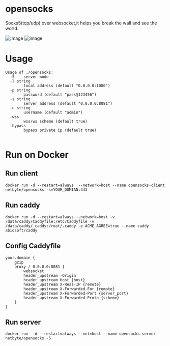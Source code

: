 # opensocks

Socks5(tcp/udp) over websocket,it helps you break the wall and see the world.

![image](https://img.shields.io/badge/License-MIT-orange)
![image](https://img.shields.io/badge/License-Anti--996-red)

# Usage  

```
Usage of ./opensocks:
  -S	server mode
  -l string
    	local address (default "0.0.0.0:1080")
  -p string
    	password (default "pass@123456")
  -s string
    	server address (default "0.0.0.0:8081")
  -u string
    	username (default "admin")
  -wss
    	wss/ws scheme (default true)
  -bypass
    	bypass private ip (default true)


```

# Run on Docker  


## Run client
```
docker run -d --restart=always  --network=host --name opensocks-client netbyte/opensocks -s=YOUR_DOMIAN:443
```  

## Run caddy  
```
docker run -d --restart=always --network=host -v /data/caddy/Caddyfile:/etc/Caddyfile -v /data/caddy/.caddy:/root/.caddy -e ACME_AGREE=true --name caddy abiosoft/caddy
```  

## Config Caddyfile  
```
your.domain {
    gzip
    proxy / 0.0.0.0:8081 {
        websocket
        header_upstream -Origin
        header_upstream Host {host}
        header_upstream X-Real-IP {remote}
        header_upstream X-Forwarded-For {remote}
        header_upstream X-Forwarded-Port {server_port}
        header_upstream X-Forwarded-Proto {scheme}
    }
}
```  

## Run server
```
docker run  -d --restart=always --net=host --name opensocks-server netbyte/opensocks -S
```


